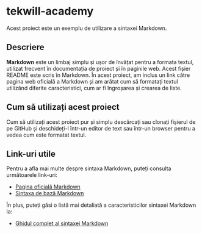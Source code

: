 # tekwill-academy
Acest proiect este un exemplu de utilizare a sintaxei Markdown.
## Descriere
**Markdown** este un limbaj simplu și ușor de învățat pentru a
formata textul, utilizat frecvent în documentația de proiect și în paginile web. Acest fișier
README este scris în Markdown.
În acest proiect, am inclus un link către pagina web oficială a Markdown și am arătat
cum să formatați textul utilizând diferite caracteristici, cum ar fi îngroșarea și crearea de
liste.
## Cum să utilizați acest proiect
Cum să utilizați acest proiect pur și simplu descărcați sau clonați fișierul de pe GitHub și
deschideți-l într-un editor de text sau într-un browser pentru a vedea cum este formatat
textul.
## Link-uri utile
Pentru a afla mai multe despre sintaxa Markdown, puteți consulta următoarele link-uri:
- [ Pagina oficială Markdown](https://daringfireball.net/projects/markdown/)
- [ Sintaxa de bază Markdown](https://www.markdownguide.org/basic-syntax/)

În plus, puteți găsi o listă mai detaliată a caracteristicilor sintaxei Markdown la:
- [Ghidul complet al sintaxei Markdown](https://www.markdownguide.org/extended-syntax/)